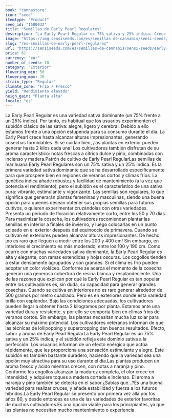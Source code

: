 ```yaml
---
book: "cannastore"
icon: "seed"
itemtype: "Product"
seed_id: "1500032"
title: "Semillas de Early Pearl Regulares"
description: "La Early Pearl Regular es 75% sativa y 25% indica. Crece bien en climas fríos y puede producir hasta 2 kg/planta. El aroma recuerda a la naranja y al pino."
image: "https://img.sensiseeds.com/es/semillas-de-cannabis/sensi-seeds/early-pearl-image.png"
slug: "/es-semillas-de-early-pearl-regulares"
url: "https://sensiseeds.com/es/semillas-de-cannabis/sensi-seeds/early-pearl?a_aid=cannastore"
price: 61
currency: "eur"
number_of_seeds: 10
category: "Exterior"
flowering_min: 50
flowering_max: 70
strain_type: "Regular"
climate_zone: "Frío / Fresco"
yield: "Rendimiento elevado"
heigh_gain: "Planta alta"
locale: "es"
---
```

La Early Pearl Regular es una variedad sativa dominante (un 75% frente a un 25% indica). Por tanto, es habitual que los usuarios experimenten el subidón clásico de las sativa: alegre, ligero y cerebral. Debido a ello estamos frente a una opción estupenda para su consumo durante el día. La Early Pearl crece hasta alcanzar alturas impresionantes, generando cosechas formidables. Si se cuidan bien, ¡las plantas en exterior pueden generar hasta 2 kilos cada una! Los cultivadores también disfrutan de su aroma característico: notas frescas a cítrico dulce y pino, combinadas con incienso y madera.Patrón de cultivo de Early Pearl RegularLas semillas de marihuana Early Pearl Regulares son un 75% sativa y un 25% indica. Es la primera variedad sativa dominante que se ha desarrollado específicamente para que prospere bien en regiones de veranos cortos y climas fríos. La genética indica añade robustez y facilidad de mantenimiento (a la vez que potencia el rendimiento), pero el subidón es el característico de una sativa pura: vibrante, estimulante y vigorizante. Las semillas son regulares, lo que significa que generarán plantas femeninas y masculinas, siendo una buena opción para quienes desean obtener sus propias semillas para futuros cultivos, o quieren experimentar cruzándolas con otras variedades. Presenta un periodo de floración relativamente corto, entre los 50 y 70 días. Para maximizar la cosecha, los cultivadores recomiendan plantar las semillas en interior a finales de invierno, y luego colocarlas en un punto soleado en el exterior después del equinoccio de primavera. Cuando se cultivan en exteriores pueden alcanzar alturas impresionantes. De hecho, ¡no es raro que lleguen a medir entre los 200 y 400 cm! Sin embargo, en interiores el crecimiento es más moderado, entre los 100 y 190 cm. Como ocurre con muchas variedades sativa dominante, la Early Pearl Regular es alta y elegante, con ramas extendidas y hojas oscuras. Los cogollos tienden a estar densamente agrupados y son grandes. Si el clima es frío pueden adoptar un color violáceo. Conforme se acerca el momento de la cosecha generan una generosa cobertura de resina blanca y resplandeciente. Una de las razones que explican por qué la Early Pearl Regular es tan popular entre los cultivadores es, sin duda, su capacidad para generar grandes cosechas. Cuando se cultiva en interiores no es raro generar alrededor de 500 gramos por metro cuadrado. Pero es en exteriores donde esta variedad brilla con esplendor. Bajo las condiciones adecuadas, los cultivadores pueden llegar a obtener hasta 2 kilogramos por planta. Estamos ante una variedad dura y resistente, y por ello se comporta bien en climas fríos de veranos cortos. Sin embargo, las plantas necesitan mucha luz solar para alcanzar su máximo potencial. Los cultivadores veteranos informan de que las técnicas de lollipopping y supercropping dan buenos resultados. Efecto, sabor y aroma de Early Pearl RegularLa Early Pearl Regular es un 75% sativa y un 25% indica, y el subidón refleja este dominio sativa a la perfección. Los usuarios informan de un efecto enérgico que actúa rápidamente, que les proporciona una sensación estimulante y alegre. Este subidón es también bastante duradero, haciendo que la variedad sea una opción muy atractiva para su uso durante el día.Las plantas producen un aroma fresco y ácido mientras crecen, con notas a naranja y pino. Conforme los cogollos alcanzan la madurez completa, el olor crece en intensidad, y adquiere toques a madera cortada e incienso. El aroma a naranja y pino también se detecta en el sabor.¿Sabías que…?Es una buena variedad para realizar cruces, y añade estabilidad y fuerza a los futuros híbridos.La Early Pearl Regular se presentó por primera vez allá por los años 80, y desde entonces es una de las variedades de exterior favoritas de muchos cultivadores.Es una opción viable para los principiantes, ya que las plantas no necesitan mucho mantenimiento o experiencia.
